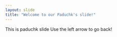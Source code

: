 ```yaml
---
layout: slide
title: "Welcome to our Paduchk's slide!"
---
```

This is paduchk slide
Use the left arrow to go back!